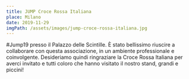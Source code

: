 ```yaml
---
title: JUMP Croce Rossa Italiana
place: Milano
date: 2019-11-29
imgPath: /assets/images/jump-croce-rossa-italiana.jpg
---
```


\#Jump19 presso il Palazzo delle Scintille. È stato bellissimo riuscire a collaborare con questa associazione, in un ambiente professionale e coinvolgente. Desideriamo quindi ringraziare la Croce Rossa Italiana per averci invitato e tutti coloro che hanno visitato il nostro stand, grandi e piccini!
